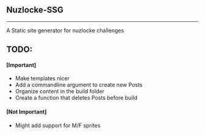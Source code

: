## Nuzlocke-SSG
---
A Static site generator for nuzlocke challenges

## TODO:
#### [Important]
- Make templates nicer
- Add a commandline argument to create new Posts
- Organize content in the build folder
- Create a function that deletes Posts before build

#### [Not Important]
- Might add support for M/F sprites